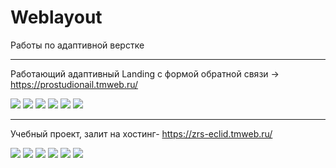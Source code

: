 # Weblayout
Работы по адаптивной верстке
____

Работающий адаптивный Landing с формой обратной связи -> https://prostudionail.tmweb.ru/

<img src="https://i.yapx.ru/WHo82m.jpg"> <img src="https://i.yapx.ru/WHo8vm.jpg"> <img src="https://i.yapx.ru/WHo8wm.jpg">
<img src="https://i.yapx.ru/WHo8ym.jpg"> <img src="https://i.yapx.ru/WHo81m.jpg"> <img src="https://i.yapx.ru/WHo80m.jpg">

______

Учебный проект, залит на хостинг- https://zrs-eclid.tmweb.ru/


<img src="https://i.yapx.ru/WHuNAm.jpg"> <img src="https://i.yapx.ru/WHuNDm.jpg"> <img src="https://i.yapx.ru/WHuNEm.jpg"> <img src="https://i.yapx.ru/WHuNHm.jpg">
<img src="https://i.yapx.ru/WHuNLm.bmp"> <img src="https://i.yapx.ru/WHuNOm.bmp">


